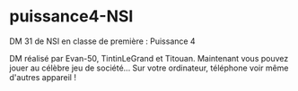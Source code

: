 # puissance4-NSI
DM 31 de NSI en classe de première : Puissance 4

DM réalisé par Evan-50, TintinLeGrand et Titouan.
Maintenant vous pouvez jouer au célèbre jeu de société... Sur votre ordinateur, téléphone voir même d'autres appareil !
